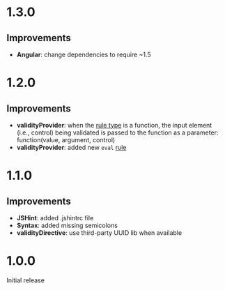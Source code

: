 # 1.3.0

## Improvements

* **Angular**: change dependencies to require ~1.5

# 1.2.0

## Improvements

* **validityProvider**: when the [rule type](https://angular-validity.readme.io/v1.2.0/docs/rules#section-rule-types) is a function, the input element (i.e., control) being validated is passed to the function as a parameter: function(value, argument, control)
* **validityProvider**: added new `eval` [rule](https://angular-validity.readme.io/v1.2.0/docs/rules#section-default-rules)

# 1.1.0

## Improvements

* **JSHint**: added .jshintrc file
* **Syntax**: added missing semicolons
* **validityDirective**: use third-party UUID lib when available

# 1.0.0

Initial release
